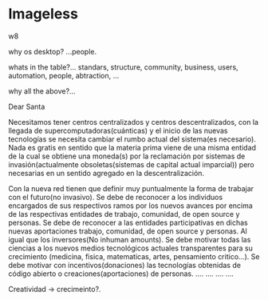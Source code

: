 # Imageless
w8

why os desktop? ...people.

whats in the table?...
standars,
structure,
community,
business,
users,
automation,
people,
abtraction,
...

why all the above?...





Dear Santa

Necesitamos tener centros centralizados y centros descentralizados, con la llegada de supercomputadoras(cuánticas) y el inicio de las nuevas tecnologías se necesita cambiar el rumbo actual del sistema(es necesario). Nada es gratis en sentido que la materia prima viene de una misma entidad de la cual se obtiene una moneda(s) por la reclamación por sistemas de invasión(actualmente obsoletas(sistemas de capital actual imparcial)) pero necesarias en un sentido agregado en la descentralización.

Con la nueva red tienen que definir muy puntualmente la forma de trabajar con el futuro(no invasivo).
Se debe de reconocer a los individuos encargados de sus respectivos ramos por los nuevos avances por encima de las respectivas entidades de trabajo, comunidad, de open source y personas.
Se debe de reconocer a las entidades participativas en dichas nuevas aportaciones trabajo, comunidad, de open source y personas.
Al igual que los inversores(No inhuman amounts).
Se debe motivar todas las ciencias a los nuevos medios tecnológicos actuales transparentes para su crecimiento (medicina, fisica, matematicas, artes, pensamiento critico...).
Se debe motivar con incentivos(donaciones) las tecnologías obtenidas de código abierto o creaciones(aportaciones) de personas.
….
….
….
….

Creatividad -> crecimeinto?.
